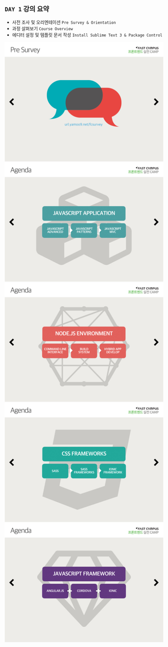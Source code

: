 ## `DAY 1` 강의 요약

- 사전 조사 및 오리엔테이션 `Pre Survey & Orientation`
- 과정 살펴보기 `Course Overview`
- 에디터 설정 및 템플릿 문서 작성 `Install Sublime Text 3 & Package Control`

![프론트엔드 실전 CAMP D1 Slide 02](assets/D1/D1.002.jpeg)
![프론트엔드 실전 CAMP D1 Slide 03](assets/D1/D1.003.jpeg)
![프론트엔드 실전 CAMP D1 Slide 04](assets/D1/D1.004.jpeg)
![프론트엔드 실전 CAMP D1 Slide 05](assets/D1/D1.005.jpeg)
![프론트엔드 실전 CAMP D1 Slide 06](assets/D1/D1.006.jpeg)
